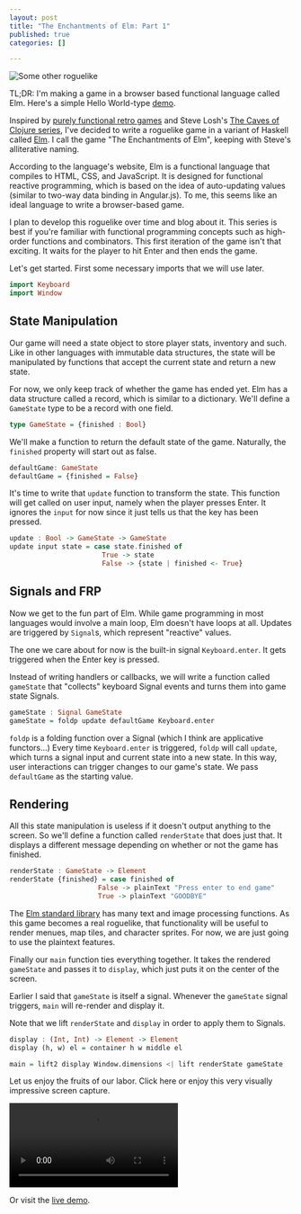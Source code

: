 ```yaml
--- 
layout: post
title: "The Enchantments of Elm: Part 1"
published: true
categories: []

---
```

![Some other roguelike](http://i.imgur.com/CsLg22Z.png "Totally not
Enchantments of Elm")

TL;DR: I'm making a game in a browser based functional language called Elm. Here's a simple Hello World-type [demo](/part1.elm.html).

Inspired by [purely functional retro
games](http://prog21.dadgum.com/23.html)
and Steve Losh's [The Caves of Clojure
series](http://stevelosh.com/blog/2012/07/caves-of-clojure-01/),
I've decided to write a roguelike game in a variant of Haskell called
[Elm](http://elm-lang.org/). I call the game "The Enchantments of Elm",
keeping with Steve's alliterative naming.

According to the language's website, Elm is a functional language that
compiles to HTML, CSS, and JavaScript. It is designed for functional
reactive programming, which is based on the idea of auto-updating values
(similar to two-way data binding in Angular.js). To me, this seems like
an ideal language to write a browser-based game.

I plan to develop this roguelike over time and blog about it. 
This series is best if you're familiar with functional programming
concepts such as high-order functions and combinators.
This first iteration of the game isn't that exciting. 
It waits for the player to hit Enter and then ends the game.

Let's get started. First some necessary imports that we will use later.

```haskell
import Keyboard
import Window
```

## State Manipulation

Our game will need a state object to store player stats, inventory and
such.
Like in other languages with immutable data structures, the state will
be manipulated by functions that accept the current state and return a
new state. 

For now, we only keep track of whether the game has ended yet. 
Elm has a data structure called a record, which is similar to a
dictionary. We'll
define a `GameState` type to be a record with one field.

```haskell
type GameState = {finished : Bool}
```

We'll make a function to return the default state of the game.
Naturally, the `finished` property will start out as false.

```haskell
defaultGame: GameState
defaultGame = {finished = False}
```

It's time to write that `update` function to transform the state.
This function will get called on user input, namely when the player
presses Enter. It ignores the `input` for now since it just tells us
that the key has been pressed.

```haskell
update : Bool -> GameState -> GameState
update input state = case state.finished of
                       True -> state
                       False -> {state | finished <- True}
```

## Signals and FRP

Now we get to the fun part of Elm. While game programming in most
languages
would involve a main loop, Elm doesn't have loops at all. Updates are
triggered
by `Signal`s, which represent "reactive" values.

The one we care about for now is the built-in signal `Keyboard.enter`. 
It gets triggered when the Enter key is pressed.

Instead of writing handlers or callbacks, we will write a function
called `gameState` that "collects" keyboard Signal events and turns them
into game state Signals.

```haskell
gameState : Signal GameState
gameState = foldp update defaultGame Keyboard.enter
```


`foldp` is a folding function over a Signal (which I think are
applicative functors...) Every time `Keyboard.enter` is triggered,
`foldp` will call
`update`, which turns a signal input and current state into a new state.
In this way, user interactions 
can trigger changes to our game's state.  We pass `defaultGame` as the
starting value.  

## Rendering

All this state manipulation is useless if it doesn't output anything to
the screen. So we'll define a function called `renderState` that does
just that. It displays a different message depending on whether or not
the game has finished.


```haskell
renderState : GameState -> Element
renderState {finished} = case finished of
                      False -> plainText "Press enter to end game"
                      True -> plainText "GOODBYE"
```

The [Elm standard library](http://docs.elm-lang.org/) has many text and
image processing functions. 
As this game becomes a real roguelike, that functionality will be useful
to render menues, map tiles, and character sprites.
For now, we are just going to use the plaintext features.

Finally our `main` function ties everything together. It takes the
rendered `gameState` and passes it to `display`, which just puts it on
the center of the screen.

Earlier I said that `gameState` is itself a signal. Whenever the
`gameState`
signal triggers, `main` will re-render and display it.

Note that we lift `renderState` and `display` in order to apply them to
Signals.

```haskell
display : (Int, Int) -> Element -> Element
display (h, w) el = container h w middle el

main = lift2 display Window.dimensions <| lift renderState gameState
```

Let us enjoy the fruits of our labor. Click here or enjoy this very
visually impressive screen capture.

<video autoplay="autoplay" loop>
  <source src="/public/video/elm_part1.webm" type='video/webm; codecs="vp8, vorbis"' />
  <source src="/public/video/elm_part1.mp4" type='video/mp4; codecs="avc1.42E01E, mp4a.40.2"' />
  Video tag not supported. Download the video <a href="/public/video/elm_part1.webm">here</a>.
</video>

Or visit the [live demo](/part1.elm.html).
